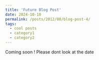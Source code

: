 ```yaml
---
title: 'Future Blog Post'
date: 2024-10-10
permalink: /posts/2012/08/blog-post-4/
tags:
  - cool posts
  - category1
  - category2
---
```


<!-- This post will show up by default. To disable scheduling of future posts, edit `config.yml` and set `future: false`. --> 

Coming soon ! Please dont look at the date
